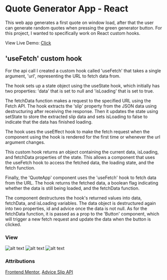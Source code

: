 # Quote Generator App - React
This web app generates a first quote on window load, after that the user can generate random quotes when pressing the green generator button. For this project, I wanted to specifically work on React custom hooks.

View Live Demo: [Click](https://jarolthecoder.github.io/QuoteApp/)

## 'useFetch' custom hook
For the api call I created a custom hook called 'useFetch' that takes a single argument, 'url', representing the URL to fetch data from.

The hook sets up a state object using the useState hook, which initially has two properties: 'data' that is set to null and 'isLoading' that is set to true.

The fetchData function makes a request to the specified URL using the Fetch API. The hook extracts the 'slip' property from the JSON data using destructuring after receiving the response. Then it updates the state using setState to store the extracted slip data and sets isLoading to false to indicate that the data has finished loading.

The hook uses the useEffect hook to make the fetch request when the component using the hook is rendered for the first time or whenever the url argument changes.

This custom hook returns an object containing the current data, isLoading, and fetchData properties of the state. This allows a component that uses the useFetch hook to access the fetched data, the loading state, and the fetch function.

Finally, the 'QuoteApp' component uses the 'useFetch' hook to fetch data from the [](https://api.adviceslip.com/advice) URL. The hook returns the fetched data, a boolean flag indicating whether the data is still being loaded, and the fetchData function.

The component destructures the hook's returned values into data, fetchData, and isLoading variables. The data object is destructured again into two properties, id and advice once the data is not null. As for the fetchData function, it is passed as a prop to the 'Button' component, which will trigger a new fetch request and update the data when the button is clicked.

### View
![alt text](./src/assets/design/jarolthecoder.github.io_QuoteApp_desktop?raw=true)
![alt text](./src/assets/design/jarolthecoder.github.io_QuoteApp_active?raw=true)
![alt text](./src/assets/design/jarolthecoder.github.io_QuoteApp_mobile?raw=true)

### Attributions 
[Frontend Mentor](https://www.frontendmentor.io), [Advice Slip API](https://api.adviceslip.com/)